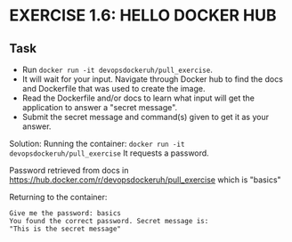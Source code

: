 # EXERCISE 1.6: HELLO DOCKER HUB
## Task
- Run `docker run -it devopsdockeruh/pull_exercise`.
- It will wait for your input. Navigate through Docker hub to find the docs and Dockerfile that was used to create the image.
- Read the Dockerfile and/or docs to learn what input will get the application to answer a "secret message".
- Submit the secret message and command(s) given to get it as your answer.

Solution:
Running the container:
```docker run -it devopsdockeruh/pull_exercise```
It requests a password.

Password retrieved from docs in https://hub.docker.com/r/devopsdockeruh/pull_exercise which is "basics"

Returning to the container:
```
Give me the password: basics
You found the correct password. Secret message is:
"This is the secret message"
```
